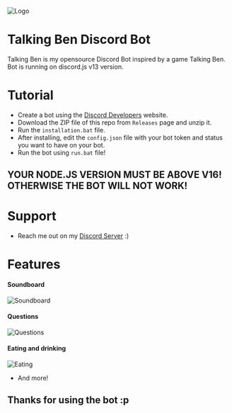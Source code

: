
![Logo](https://i.ibb.co/whJ3TvY/2022-03-23-0yj-Kleki.png)


# Talking Ben Discord Bot

Talking Ben is my opensource Discord Bot inspired by a game Talking Ben.
Bot is running on discord.js v13 version.

# Tutorial
- Create a bot using the [Discord Developers](https://discord.com/developers/applications) website.
- Download the ZIP file of this repo from `Releases` page and unzip it.
- Run the `installation.bat` file.
- After installing, edit the `config.json` file with your bot token and status you want to have on your bot.
- Run the bot using `run.bat` file!

## YOUR NODE.JS VERSION MUST BE ABOVE V16! OTHERWISE THE BOT WILL NOT WORK!

# Support
- Reach me out on my [Discord Server](dsc.gg/hedgieserver) :)

# Features

#### Soundboard
![Soundboard](https://i.ibb.co/zV72qtZ/Sn-mka-obrazovky-2022-03-23-204713.png)
#### Questions 
![Questions](https://i.ibb.co/192C9rY/Sn-mka-obrazovky-2022-03-23-204813.png)
#### Eating and drinking
![Eating](https://i.ibb.co/jRNYwPK/Sn-mka-obrazovky-2022-03-23-204919.png)
- And more!

## Thanks for using the bot :p
